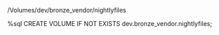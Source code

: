 /Volumes/dev/bronze_vendor/nightlyfiles

%sql
CREATE VOLUME IF NOT EXISTS dev.bronze_vendor.nightlyfiles;
